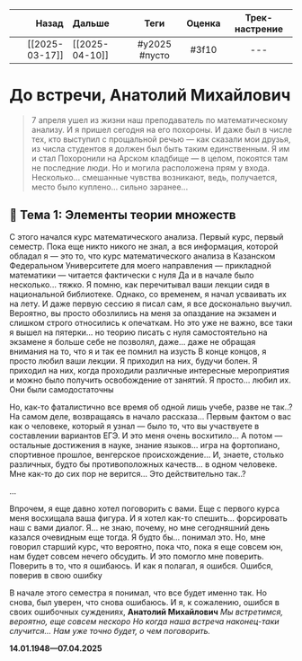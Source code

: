 |          Назад | Дальше         |     Теги      | Оценка | Трек-настрение |
| --------------:|:-------------- |:-------------:|:------:|:--------------:|
| [[2025-03-17]] | [[2025-04-10]] | #y2025 #пусто | #3f10  |      ---       |

# До встречи, Анатолий Михайлович
> 7 апреля ушел из жизни наш преподаватель по математическому анализу. И я пришел сегодня на его похороны. И даже был в числе тех, кто выступил с прощальной речью — как сказали мои друзья, из числа студентов я должен был быть таким единственным. Я им и стал
> Похоронили на Арском кладбище — в целом, покоятся там не последние люди. Но и могила расположена прям у входа. Несколько... смешанные чувства возникают, ведь, получается, место было куплено... сильно заранее...
 
## 📝 Тема 1: Элементы теории множеств

С этого начался курс математического анализа. Первый курс, первый семестр. Пока еще никто никого не знал, а вся информация, которой обладал я — это то, что курс математического анализа в Казанском Федеральном Университете для моего направления — прикладной математики — читается фактически с нуля
Да и в начале было несколько... тяжко. Я помню, как перечитывал ваши лекции сидя в национальной библиотеке. Однако, со временем, я начал усваивать их на лету. И даже первую сессию я писал сам, я все досконально выучил. Вероятно, вы просто обозлились на меня за опаздание на экзамен и слишком строго относились к опечаткам. Но это уже не важно, все таки я вышел на пятерки... но теорию писать с нуля самостоятельно на экзамене я больше себе не позволял, даже... даже не обращая внимания на то, что я и так ее помнил на изусть
В конце концов, я просто любил ваши лекции. Я приходил на них, будучи болен. Я приходил на них, когда проходили различные интересные мероприятия и можно было получить освобождение от занятий. Я просто... любил их. Они были самодостаточны

Но, как-то фаталистично все время об одной лишь учебе, разве не так..? На самом деле, возвращаясь в начало рассказа... Первым фактом о вас как о человеке, который я узнал — было то, что вы участвуете в составлении вариантов ЕГЭ. И это меня очень восхитило... А потом — остальные достижения в науке, знание языков... игра на фортопиано, спортивное прошлое, венгерское происхождение... И, знаете, столько различных, будто бы противоположных качеств... в одном человеке. Мне как-то до сих пор не верится... Это действительно так..?

...

Впрочем, я еще давно хотел поговорить с вами. Еще с первого курса меня восхищала ваша фигура. И я хотел как-то спешить... форсировать наш с вами диалог. Я... не знаю, почему, но мне сегодняшний день казался очевидным еще тогда. Я будто бы... понимал это. Но, мне говорил старший курс, что вероятно, пока что, пока я еще совсем юн, нам будет совсем нечего обсудить. И это помогло мне поверить. Поверить в то, что я ошибаюсь. И как я полагал, я ошибся. Ошибся, поверив в свою ошибку

В начале этого семестра я понимал, что все будет именно так. Но снова, был уверен, что снова ошибаюсь. И я, к сожалению, ошибся в своих ошибочных суждениях,
**Анатолий Михайлович** 
*Мы встретимся, вероятно, еще совсем нескоро*
*Но когда наша встреча наконец-таки случится...*
*Нам уже точно будет, о чем поговорить.*

**14.01.1948—07.04.2025**
